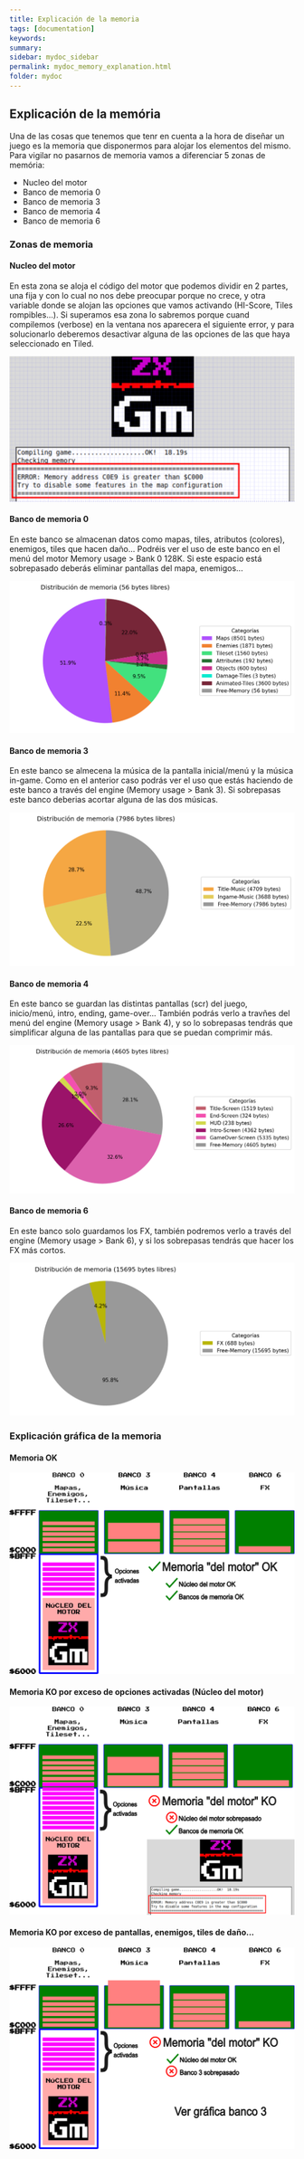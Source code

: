 ```yaml
---
title: Explicación de la memoria
tags: [documentation]
keywords:
summary: 
sidebar: mydoc_sidebar
permalink: mydoc_memory_explanation.html
folder: mydoc
---
```


## Explicación de la memória

Una de las cosas que tenemos que tenr en cuenta a la hora de diseñar un juego es la memoria que disponermos para alojar los elementos del mismo.
Para vigilar no pasarnos de memoria vamos a diferenciar 5 zonas de memória:
* Nucleo del motor
* Banco de memoria 0
* Banco de memoria 3
* Banco de memoria 4
* Banco de memoria 6 

### Zonas de memoria
#### Nucleo del motor
En esta zona se aloja el código del motor que podemos dividir en 2 partes, una fija y con lo cual no nos debe preocupar porque no crece, y otra variable donde se alojan las opciones que vamos activando (HI-Score, Tiles rompibles...). Si superamos esa zona lo sabremos porque cuand compilemos (verbose) en la ventana nos aparecera el siguiente error, y para solucionarlo deberemos desactivar alguna de las opciones de las que haya seleccionado en Tiled.

![](images/explicacion_memoria_ko_nucleo_log.png)

#### Banco de memoria 0
En este banco se almacenan datos como mapas, tiles, atributos (colores), enemigos, tiles que hacen daño... Podréis ver el uso de este banco en el menú del motor Memory usage > Bank 0 128K. Si este espacio está sobrepasado deberás eliminar pantallas del mapa, enemigos...

![](images/memory-bank-0-128K.png)

#### Banco de memoria 3
En este banco se almecena la música de la pantalla inicial/menú y la música in-game. Como en el anterior caso podrás ver el uso que estás haciendo de este banco a través del engine (Memory usage > Bank 3). Si sobrepasas este banco deberias acortar alguna de las dos músicas.

![](images/memory-bank-3.png)

#### Banco de memoria 4
En este banco se guardan las distintas pantallas (scr) del juego, inicio/menú, intro, ending, game-over... También podrás verlo a travñes del menú del engine (Memory usage > Bank 4), y so lo sobrepasas tendrás que simplificar alguna de las pantallas para que se puedan comprimir más.

![](images/memory-bank-4.png)

#### Banco de memoria 6
En este banco solo guardamos los FX, también podremos verlo a través del engine (Memory usage > Bank 6), y si los sobrepasas tendrás que hacer los FX más cortos.

![](images/memory-bank-6.png)

### Explicación gráfica de la memoria
#### Memoria OK
![](images/explicacion_memoria_ok.png)
#### Memoria KO por exceso de opciones activadas (Núcleo del motor)
![](images/explicacion_memoria_ko_nucleo.png)
#### Memoria KO por exceso de pantallas, enemigos, tiles de daño...
![](images/explicacion_memoria_ko_banco.png)
